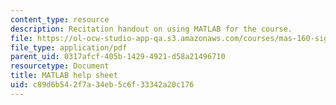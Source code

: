 ```yaml
---
content_type: resource
description: Recitation handout on using MATLAB for the course.
file: https://ol-ocw-studio-app-qa.s3.amazonaws.com/courses/mas-160-signals-systems-and-information-for-media-technology-fall-2007/c89d6b542f7a34eb5c6f33342a20c176_rec2_matlab_help.pdf
file_type: application/pdf
parent_uid: 0317afcf-405b-1429-4921-d58a21496710
resourcetype: Document
title: MATLAB help sheet
uid: c89d6b54-2f7a-34eb-5c6f-33342a20c176
---
```

